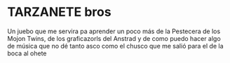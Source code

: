 # TARZANETE bros
Un juebo que me servira pa aprender un poco más de la Pestecera de los Mojon Twins, de los graficazorls del Anstrad y de como puedo hacer algo de música que no dé tanto asco como el chusco que me salió para el de la boca al ohete
